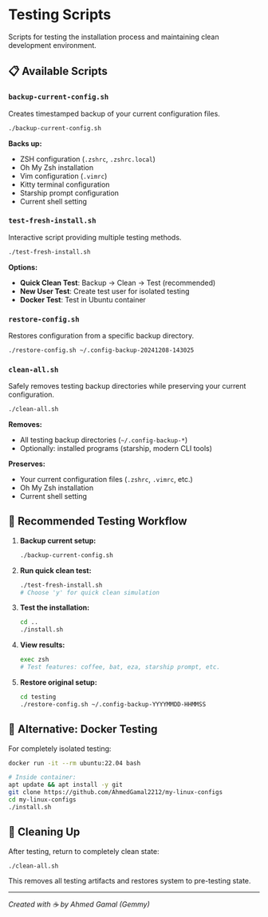 # Testing Scripts

Scripts for testing the installation process and maintaining clean development environment.

## 📋 Available Scripts

### `backup-current-config.sh`
Creates timestamped backup of your current configuration files.
```bash
./backup-current-config.sh
```
**Backs up:**
- ZSH configuration (`.zshrc`, `.zshrc.local`)
- Oh My Zsh installation
- Vim configuration (`.vimrc`)
- Kitty terminal configuration
- Starship prompt configuration
- Current shell setting

### `test-fresh-install.sh`
Interactive script providing multiple testing methods.
```bash
./test-fresh-install.sh
```
**Options:**
- **Quick Clean Test**: Backup → Clean → Test (recommended)
- **New User Test**: Create test user for isolated testing
- **Docker Test**: Test in Ubuntu container

### `restore-config.sh`
Restores configuration from a specific backup directory.
```bash
./restore-config.sh ~/.config-backup-20241208-143025
```

### `clean-all.sh`
Safely removes testing backup directories while preserving your current configuration.
```bash
./clean-all.sh
```
**Removes:**
- All testing backup directories (`~/.config-backup-*`)
- Optionally: installed programs (starship, modern CLI tools)

**Preserves:**
- Your current configuration files (`.zshrc`, `.vimrc`, etc.)
- Oh My Zsh installation
- Current shell setting

## 🧪 Recommended Testing Workflow

1. **Backup current setup:**
   ```bash
   ./backup-current-config.sh
   ```

2. **Run quick clean test:**
   ```bash
   ./test-fresh-install.sh
   # Choose 'y' for quick clean simulation
   ```

3. **Test the installation:**
   ```bash
   cd ..
   ./install.sh
   ```

4. **View results:**
   ```bash
   exec zsh
   # Test features: coffee, bat, eza, starship prompt, etc.
   ```

5. **Restore original setup:**
   ```bash
   cd testing
   ./restore-config.sh ~/.config-backup-YYYYMMDD-HHMMSS
   ```

## 🐳 Alternative: Docker Testing

For completely isolated testing:
```bash
docker run -it --rm ubuntu:22.04 bash

# Inside container:
apt update && apt install -y git
git clone https://github.com/AhmedGamal2212/my-linux-configs
cd my-linux-configs
./install.sh
```

## 🧹 Cleaning Up

After testing, return to completely clean state:
```bash
./clean-all.sh
```

This removes all testing artifacts and restores system to pre-testing state.

---

*Created with ☕ by Ahmed Gamal (Gemmy)*
